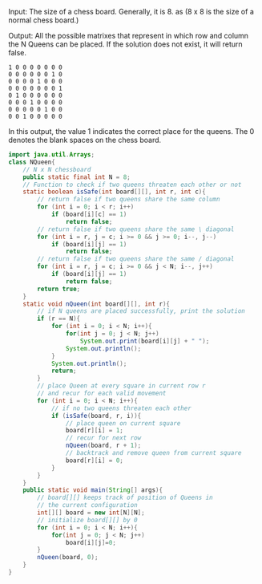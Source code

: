 Input:
The size of a chess board. Generally, it is 8. as (8 x 8 is the size of a normal chess board.)

Output:
All the possible matrixes that represent in which row and column the N Queens can be placed.
If the solution does not exist, it will return false.

	1 0 0 0 0 0 0 0
	0 0 0 0 0 0 1 0
	0 0 0 0 1 0 0 0
	0 0 0 0 0 0 0 1
	0 1 0 0 0 0 0 0
	0 0 0 1 0 0 0 0
	0 0 0 0 0 1 0 0
	0 0 1 0 0 0 0 0

In this output, the value 1 indicates the correct place for the queens.
The 0 denotes the blank spaces on the chess board.

```java
import java.util.Arrays;	
class NQueen{
	// N x N chessboard
	public static final int N = 8;
	// Function to check if two queens threaten each other or not
	static boolean isSafe(int board[][], int r, int c){
		// return false if two queens share the same column
		for (int i = 0; i < r; i++)
			if (board[i][c] == 1)
				return false;
		// return false if two queens share the same \ diagonal
		for (int i = r, j = c; i >= 0 && j >= 0; i--, j--)
			if (board[i][j] == 1)
				return false;
		// return false if two queens share the same / diagonal
		for (int i = r, j = c; i >= 0 && j < N; i--, j++)
			if (board[i][j] == 1)
				return false;			
		return true;
	}
	static void nQueen(int board[][], int r){
		// if N queens are placed successfully, print the solution
		if (r == N){
			for (int i = 0; i < N; i++){
				for(int j = 0; j < N; j++)
					System.out.print(board[i][j] + " ");
				System.out.println();
			}
			System.out.println();
			return;
		}
		// place Queen at every square in current row r
		// and recur for each valid movement
		for (int i = 0; i < N; i++){
			// if no two queens threaten each other
			if (isSafe(board, r, i)){
				// place queen on current square
				board[r][i] = 1;
				// recur for next row
				nQueen(board, r + 1);
				// backtrack and remove queen from current square
				board[r][i] = 0;
			}
		}
	}
	public static void main(String[] args){
		// board[][] keeps track of position of Queens in
		// the current configuration
		int[][] board = new int[N][N];
		// initialize board[][] by 0
		for (int i = 0; i < N; i++){
			for(int j = 0; j < N; j++)
				board[i][j]=0;
		}	
		nQueen(board, 0);
	}
}
```